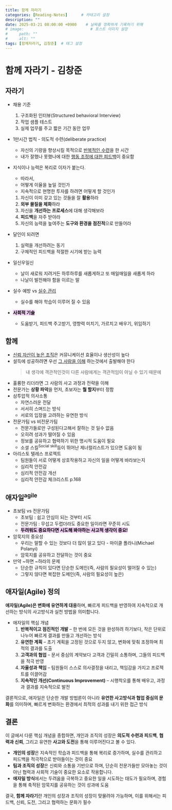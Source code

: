```yaml
---
title: 함께 자라기
categories: [Reading-Notes]      # 카테고리 설정
description: ""
date: 2025-03-21 08:00:00 +0900    # 날짜를 정확하게 기록하기 위해
# image:                             # 포스트 이미지 설정
#     path: ""
#     alt: ""
tags: [함께자라기, 김창준]  # 태그 설정
---
```



# 함께 자라기 - 김창준

## 자라기
* 채용 기준
    1. 구조화된 인터뷰(Structured behavioral Interview)
    2. 작업 샘플 테스트
    3. 실제 업무를 주고 짧은 기간 동안 업무
* 1만시간 법칙 - 의도적 수련(deliberate practice)
    - 자신의 기량을 향상시킬 목적으로 <u>반복적인 수련</u>을 한 시간
    - 내가 잘했나 못했나에 대한 <u>행동 조정에 대한 피드백</u>이 중요함
* 지식이나 능력은 복리로 이자가 붙는다.
    - 따라서,
    - 어떻게 이율을 높일 것인가
    - 지속적으로 현명한 투자를 하려면 어떻게 할 것인가 

    1. 자신이 이미 갖고 있는 것들을 잘 **활용**하라 
    2. **외부 물질을 체화**하라 
    3. 자신을 **개선하는 프로세스**에 대해 생각해보라 
    4. **피드백**을 자주 받아라 
    5. 자신의 능력을 높여주는 **도구와 환경을 점진적**으로 만들어라 
* 달인이 되려면 
    1. 실력을 개선하려는 동기
    2. 구체적인 피드백을 적절한 시기에 받는 능력
* 일신우일신
    - 날이 새로워 지려거든 하루하루를 새롭게하고 또 매일매일을 새롭게 하라
    - 나날이 발전해야 함을 이르는 말
* 실수 예방 vs <u>실수 관리</u>
    - 실수를 해야 학습이 이루어 질 수 있음
* <span style='color: #000000; background-color: #eecef2'>**사회적 기술**</span>
    - 도움받기, 피드백 주고받기, 영향력 미치기, 가르치고 배우기, 위임하기

## 함께
* <u>신뢰 자산이 높은 조직</u>은 커뮤니케이션 효율이나 생산성이 높다
* 설득에 성공하려면 우선 <u>그 사람을 이해</u> 하는것에서 출발해야 한다
    > 내 생각에 객관적인것이 다른 사람에게는 객관적임이 아닐 수 있기 때문에 
* 훌륭한 리더라면 그 사람의 사고 과정과 전략을 이해
* 전문가는 **상황 파악**을 먼저, 초보자는 **뭘 할지**부터 정함
* 삼투압적 의사소통 
    * 자연스러운 전달 
    * 서서히 스며드는 방식 
    * 서로의 입장을 고려하는 유연한 방식 
* 전문가팀 vs 비전문가팀
    * 전문가들로만 구성된다고해서 잘하는 것 일수 없음
    * 오히려 성과가 떨어질 수 있음
    * 정보를 공유하고 협력하기 위한 명시적 도움이 필요
    * 소셜 스킬<sup>Social skill</sup>등이 뛰어난 제너럴리스트가 있으면 도움이 됨
* 아리스토 텔레스 프로젝트
    * 팀원들이 서로 어떻게 상호작용하고 자신의 일을 어떻게 바라보는지
    * 심리적 안전감 
    * 심리적 안전감 개선
    * 심리적 안전감 체크리스트 p.168
## 애자일<sup>agile</sup>
* 초보팀 vs 전문가팀
    * 초보팀 : 쉽고 안심이 되는 것부터 시도
    * 전문가팀 : 무섭고 두렵더라도 중요한 일이라면 꾸준히 시도
    * <span style='color: #000000; background-color: #eecef2'>**두려워도 중요하다면 시도해 봐야하는 사고적 생각이 중요!**</span>
* 암묵지의 중요성 
    * 우리는 말할 수 있는 것보다 더 많이 알고 있다 - 마이클 폴라니(Michael Polanyi)
    * 암묵지를 공유하고 전달하는 것이 중요
* 만약 ~하면 ~하라의 문제
    * 단순한 규칙이 있다면 단순한 도메인(즉, 사람의 필요성이 떨어질 수 있는)
    * 그렇지 않다면 복잡한 도메인(즉, 사람의 필요성이 높은)

## 애자일(Agile) 정의
<span style='font-weight: bold'>애자일(Agile)은 변화에 유연하게 대응</span>하며, 빠르게 피드백을 반영하여 지속적으로 개선하는 방식의 사고방식과 실천 방법을 의미합니다.  

* 애자일의 핵심 개념  
    1. **반복적이고 점진적인 개발** – 한 번에 모든 것을 완성하려 하기보다, 작은 단위로 나누어 빠르게 결과를 만들고 개선하는 방식  
    2. **유연한 계획** – 초기 계획을 고정된 것으로 두지 않고, 변화에 맞춰 조정하며 최적의 결과를 도출  
    3. **고객과의 협업** – 문서 중심의 계약보다 고객과 긴밀히 소통하며, 그들의 피드백을 적극 반영  
    4. **자율성과 책임** – 팀원들이 스스로 의사결정을 내리고, 책임감을 가지고 프로젝트를 이끌어감  
    5. **지속적인 개선(Continuous Improvement)** – 시행착오를 통해 배우고, 과정과 결과를 지속적으로 발전  

결론적으로, 애자일은 단순한 개발 방법론이 아니라 **유연한 사고방식과 협업 중심의 문화**를 의미하며, 빠르게 변화하는 환경에서 최적의 성과를 내기 위한 접근 방식

## 결론
이 글에서 다룬 핵심 개념을 종합하면, 개인과 조직의 성장은 **의도적 수련과 피드백**, **협력과 신뢰**, 그리고 유연한 **사고와 도전**을 통해 이루어진다고 볼 수 있다.

* **개인의 성장**은 지속적인 학습과 피드백을 통해 복리로 증가하며, 실수를 관리하고 피드백을 적극적으로 받아들이는 것이 중요
* **팀과 조직의 성장**은 신뢰와 소통을 기반으로 하며, 단순히 전문가들만 모아놓는 것이 아닌 협력과 사회적 기술이 중요한 요소로 작용합니다.
* **애자일 방식**에서는 두려움을 극복하고 중요한 일을 시도하는 태도가 필요하며, 경험을 통해 축적된 암묵지를 공유하는 것이 성과에 도움

결국, **함께 자라기**란 개인의 성장과 조직의 성장이 맞물려야 가능하며, 이를 위해서는 피드백, 신뢰, 도전, 그리고 협력하는 문화가 필수

